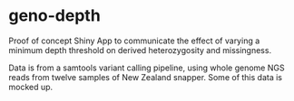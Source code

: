 # geno-depth
Proof of concept Shiny App to communicate the effect of varying a minimum depth threshold on derived heterozygosity and missingness.

Data is from a samtools variant calling pipeline, using whole genome NGS reads from twelve samples of New Zealand snapper. Some of this data is mocked up.
